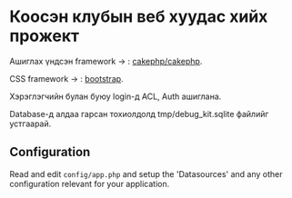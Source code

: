 # Коосэн клубын веб хуудас хийх прожект

Ашиглах үндсэн framework -> : [cakephp/cakephp](https://github.com/cakephp/cakephp).

CSS framework -> : [bootstrap](https://www.bootstrap.com).

Хэрэглэгчийн булан буюу login-д ACL, Auth ашиглана.

Database-д алдаа гарсан тохиолдолд tmp/debug_kit.sqlite файлийг устгаарай.


## Configuration

Read and edit `config/app.php` and setup the 'Datasources' and any other
configuration relevant for your application.
